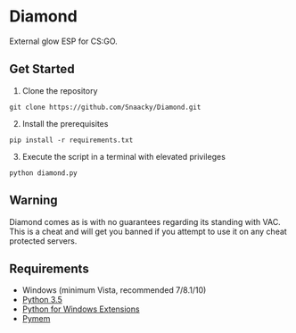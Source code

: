 # Diamond
External glow ESP for CS:GO.

## Get Started
1. Clone the repository
```
git clone https://github.com/Snaacky/Diamond.git
```

2. Install the prerequisites
```
pip install -r requirements.txt
```

3. Execute the script in a terminal with elevated privileges 
```
python diamond.py
```

## Warning
Diamond comes as is with no guarantees regarding its standing with VAC. This is a cheat and will get you banned if you attempt to use it on any cheat protected servers.

## Requirements
* Windows (minimum Vista, recommended 7/8.1/10)
* [Python 3.5](https://www.python.org/downloads/)
* [Python for Windows Extensions](https://github.com/mhammond/pywin32)
* [Pymem](https://github.com/srounet/Pymem)
